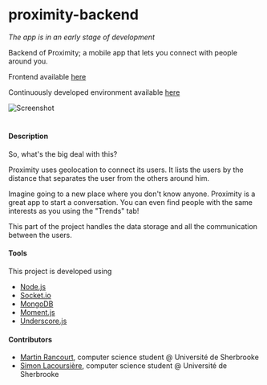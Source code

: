 # proximity-backend

*The app is in an early stage of development*

Backend of Proximity; a mobile app that lets you connect with people around you.

Frontend available [here](https://github.com/WaverBin/proximity-frontend)

Continuously developed environment available [here](http://proximityfrontend-waverbin.rhcloud.com)

![Screenshot]()

#
#
#### Description
So, what's the big deal with this?

Proximity uses geolocation to connect its users. It lists the users by the distance that separates the user from the others around him.

Imagine going to a new place where you don't know anyone. Proximity is a great app to start a conversation.
You can even find people with the same interests as you using the "Trends" tab!

This part of the project handles the data storage and all the communication between the users.

#### Tools
This project is developed using
* [Node.js](http://nodejs.org)
* [Socket.io](http://socket.io)
* [MongoDB](http://www.mongodb.org)
* [Moment.js](http://momentjs.com)
* [Underscore.js](http://underscorejs.org/)

#### Contributors
* [Martin Rancourt](https://github.com/vonziper), computer science student @ Université de Sherbrooke
* [Simon Lacoursière](https://github.com/lacoursieresimon), computer science student @ Université de Sherbrooke

